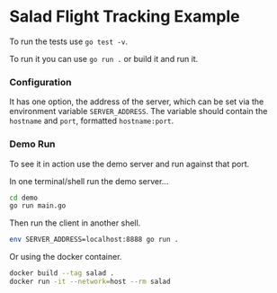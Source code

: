 # Salad Flight Tracking Example

To run the tests use `go test -v`.

To run it you can use `go run .` or build it and run it.

### Configuration

It has one option, the address of the server, which can be set via the
environment variable `SERVER_ADDRESS`. The variable should contain the
`hostname` and `port`, formatted `hostname:port`.

### Demo Run

To see it in action use the demo server and run against that port.

In one terminal/shell run the demo server...
```sh
cd demo
go run main.go
```

Then run the client in another shell.
```sh
env SERVER_ADDRESS=localhost:8888 go run .
```

Or using the docker container.
```sh
docker build --tag salad .
docker run -it --network=host --rm salad
```
